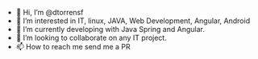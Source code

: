 - 👋 Hi, I’m @dtorrensf
- 👀 I’m interested in IT, linux, JAVA, Web Development, Angular, Android
- 🌱 I’m currently developing with Java Spring and Angular.
- 💞️ I’m looking to collaborate on any IT project.
- 📫 How to reach me send me a PR

